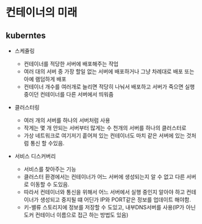 # 컨테이너의 미래

## kuberntes
- 스케쥴링
  - 컨테이너를 적당한 서버에 배포해주는 작업
  - 여러 대의 서버 중 가장 할일 없는 서버에 배포하거나 그냥 차례대로 배포 또는 아예 램덤하게 배포
  - 컨테이너 개수를 여러개로 늘리면 적당히 나눠서 배포하고 서버가 죽으면 실행 중이던 컨테이너를 다른 서버에서 띄워줌 

- 클러스터링 
  - 여러 개의 서버를 하나의 서버처럼 사용
  - 작게는 몇 개 안되는 서버부터 많게는 수 천개의 서버를 하나의 클러스터로 
  - 가상 네트워크로 여기저기 흩어져 있는 컨테이너도 마치 같은 서버에 있는 것처럼 통신 할 수있음.

- 서비스 디스커버리
  - 서비스를 찾아주는 기능
  - 클러스터 환경에서는 컨테이너가 어느 서버에 생성되는지 알 수 없고 다른 서버로 이동할 수 도있음.
  - 따라서 컨테이너와 통신을 위해서 어느 서버에서 실행 중인지 알아야 하고 컨테이너가 생성되고 중지될 떄 어딘가 IP와 PORT같은 정보를 업데이트 해야함.
  - 키-밸류 스토리지에 정보를 저장할 수 도있고, 내부DNS서버를 사용(IP가 아닌 도커 컨테이너 이름으로 접근 하는 방법도 있음)

